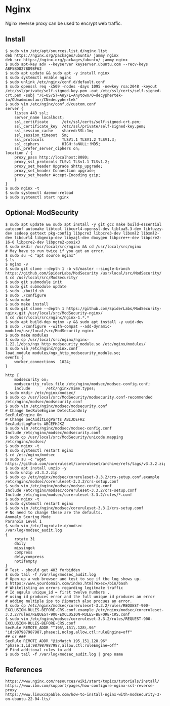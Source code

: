 Nginx
=====

Nginx reverse proxy can be used to encrypt web traffic. 

Install
-------

    $ sudo vim /etc/apt/sources.list.d/nginx.list
    deb https://nginx.org/packages/ubuntu/ jammy nginx
    deb-src https://nginx.org/packages/ubuntu/ jammy nginx
    $ sudo apt-key adv --keyserver keyserver.ubuntu.com --recv-keys ABF5BD827BD9BF62
    $ sudo apt update && sudo apt -y install nginx 
    $ sudo systemctl enable nginx
    $ sudo unlink /etc/nginx/conf.d/default.conf
    $ sudo openssl req -x509 -nodes -days 1095 -newkey rsa:2048 -keyout /etc/ssl/private/self-signed-key.pem -out /etc/ssl/certs/self-signed-crt.pem -subj "/C=US/ST=Any/L=Anytown/O=decyphertek-io/OU=adminotaur/CN=decyphertek"
    $ sudo vim /etc/nginx/conf.d/custom.conf
    server {
        listen 443 ssl;
        server_name localhost;
        ssl_certificate      /etc/ssl/certs/self-signed-crt.pem;
        ssl_certificate_key  /etc/ssl/private/self-signed-key.pem;
        ssl_session_cache    shared:SSL:1m;
        ssl_session_timeout  5m;
        ssl_protocols        TLSV1.1 TLSV1.2 TLSV1.3;
        ssl_ciphers          HIGH:!aNULL:!MD5;
        ssl_prefer_server_ciphers on;
    location / {
        proxy_pass http://localhost:8080;
        proxy_ssl_protocols TLSv1 TLSv1.1 TLSv1.2;
        proxy_set_header Upgrade $http_upgrade;
        proxy_set_header Connection upgrade;
        proxy_set_header Accept-Encoding gzip;
        }
    }
    $ sudo nginx -t
    $ sudo systemctl daemon-reload
    $ sudo systemctl start nginx

Optional: ModSecurity 
-----------

    $ sudo apt update && sudo apt install -y git gcc make build-essential autoconf automake libtool libcurl4-openssl-dev liblua5.3-dev libfuzzy-dev ssdeep gettext pkg-config libpcre3 libpcre3-dev libxml2 libxml2-dev libcurl4 libgeoip-dev libyajl-dev doxygen libpcre++-dev libpcre2-16-0 libpcre2-dev libpcre2-posix3 
    $ sudo mkdir /usr/local/src/nginx && cd /usr/local/src/nginx
    # May have to run twice if you get an error. 
    $ sudo su -c "apt source nginx"
    $ ls 
    $ nginx -v
    $ sudo git clone --depth 1 -b v3/master --single-branch https://github.com/SpiderLabs/ModSecurity /usr/local/src/ModSecurity/
    $ cd /usr/local/src/ModSecurity/
    $ sudo git submodule init
    $ sudo git submodule update
    $ sudo ./build.sh
    $ sudo ./configure
    $ sudo make
    $ sudo make install
    $ sudo git clone --depth 1 https://github.com/SpiderLabs/ModSecurity-nginx.git /usr/local/src/ModSecurity-nginx/
    $ cd /usr/local/src/nginx/nginx-1.*.*
    $ sudo apt build-dep nginx -y && sudo apt install -y uuid-dev
    $ sudo ./configure --with-compat --add-dynamic-module=/usr/local/src/ModSecurity-nginx
    $ sudo make modules
    $ sudo cp /usr/local/src/nginx/nginx-1.22.1/objs/ngx_http_modsecurity_module.so /etc/nginx/modules/
    $ sudo vim /etc/nginx/nginx.conf
    load_module modules/ngx_http_modsecurity_module.so;
    events {
        worker_connections  1024;
    }

    http {
        modsecurity on;
        modsecurity_rules_file /etc/nginx/modsec/modsec-config.conf;
        include       /etc/nginx/mime.types;
    $ sudo mkdir /etc/nginx/modsec/
    $ sudo cp /usr/local/src/ModSecurity/modsecurity.conf-recommended /etc/nginx/modsec/modsecurity.conf
    $ sudo vim /etc/nginx/modsec/modsecurity.conf
    # Change SecRuleEngine DetectionOnly 
    SecRuleEngine On
    # Change SecAuditLogParts ABIJDEFHZ
    SecAuditLogParts ABCEFHJKZ
    $ sudo vim /etc/nginx/modsec/modsec-config.conf
    Include /etc/nginx/modsec/modsecurity.conf
    $ sudo cp /usr/local/src/ModSecurity/unicode.mapping /etc/nginx/modsec/
    $ sudo nginx -t
    $ sudo systemctl restart nginx
    $ cd /etc/nginx/modsec
    $ sudo su -c "wget https://github.com/coreruleset/coreruleset/archive/refs/tags/v3.3.2.zip"
    $ sudo apt install unzip -y
    $ sudo unzip v3.3.2.zip 
    $ sudo cp /etc/nginx/modsec/coreruleset-3.3.2/crs-setup.conf.example /etc/nginx/modsec/coreruleset-3.3.2/crs-setup.conf
    $ sudo vim /etc/nginx/modsec/modsec-config.conf
    Include /etc/nginx/modsec/coreruleset-3.3.2/crs-setup.conf
    Include /etc/nginx/modsec/coreruleset-3.3.2/rules/*.conf
    $ sudo nginx -t
    $ sudo systemctl restart nginx
    $ sudo vim /etc/nginx/modsec/coreruleset-3.3.2/crs-setup.conf
    # No need to change these are the defaults. 
    Anomaly Scoring Mode 
    Paranoia Level 1 
    $ sudo vim /etc/logrotate.d/modsec
    /var/log/modsec_audit.log
    {
        rotate 31
        daily
        missingok
        compress
        delaycompress
        notifempty
    }
    # Test - should get 403 forbidden
    $ sudo tail -f /var/log/modsec_audit.log
    # Open up a web browser and test to see if the log shows up. 
    $ https://www.yourdomain.com/index.html?exec=/bin/bash
    # Whitelisting an errors regarding legitmate traffic
    # Id eqauls unique_id = first twelve numbers , 
    # using id produces error and the full unique id produces an error
    # adding multiple ips to @ipmatch also procues an error. 
    $ sudo cp /etc/nginx/modsec/coreruleset-3.3.2/rules/REQUEST-900-EXCLUSION-RULES-BEFORE-CRS.conf.example /etc/nginx/modsec/coreruleset-3.3.2/rules/REQUEST-900-EXCLUSION-RULES-BEFORE-CRS.conf
    $ sudo vim /etc/nginx/modsec/coreruleset-3.3.2/rules/REQUEST-900-EXCLUSION-RULES-BEFORE-CRS.conf
    SecRule REMOTE_ADDR "^195\.151\.128\.96" "id:987987987987,phase:1,nolog,allow,ctl:ruleEngine=off"
    ## or ###
    SecRule REMOTE_ADDR "@ipMatch 195.151.128.96" "phase:1,id:987987987987,allow,ctl:ruleEngine=off"
    # Find additonal rules to add
    $ sudo tail -f /var/log/modsec_audit.log | grep name

References
----------

    https://www.nginx.com/resources/wiki/start/topics/tutorials/install/
    https://www.ibm.com/support/pages/how-configure-nginx-ssl-reverse-proxy
    https://www.linuxcapable.com/how-to-install-nginx-with-modsecurity-3-on-ubuntu-22-04-lts/
    